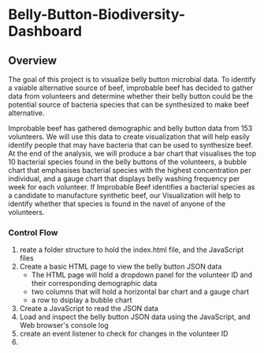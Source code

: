 # Belly-Button-Biodiversity-Dashboard
## Overview
The goal of this project is to visualize belly button microbial data. To identify a vaiable alternative source of beef, improbable beef has decided to gather data from volunteers and determine whether their belly button could be the potential source of bacteria species that can be synthesized to make beef alternative. 

Improbable beef has gathered demographic and belly button data from 153 volunteers. We will use this data to create visualization that will help easily identify people that may have bacteria that can be used to synthesize beef. At the end of the analysis, we will produce a bar chart that visualises the top 10 bacterial species found in the belly buttons of the volunteers, a bubble chart that emphasises bacterial species with the highest concentration per individual, and a gauge chart that displays belly washing frequency per week for each volunteer. If Improbable Beef identifies a bacterial species as a candidate to manufacture synthetic beef, our Visualization will help to identify whether that species is found in the navel of anyone of the volunteers.

### Control Flow
1.  reate a folder structure to hold the index.html file, and the JavaScript files
2.  Create a basic HTML page to view the belly button JSON data
      - The HTML page will hold a dropdown panel for the volunteer ID and their corresponding demographic data
      - two columns that will hold a horizontal bar chart and a gauge chart
      - a row to dsiplay a bubble chart
3.  Create a JavaScript to read the JSON data     
4.  Load and inspect the belly button JSON data using the JavaScript, and Web browser's console log
5.  create an event listener to check for changes in the volunteer ID
6.   
